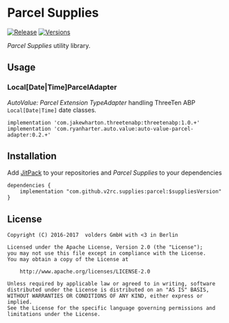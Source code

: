 Parcel Supplies
===============
[![Release][1]][2]
[![Versions][3]][4]

*Parcel Supplies* utility library.


Usage
-----

### Local[Date|Time]ParcelAdapter

*AutoValue: Parcel Extension TypeAdapter* handling ThreeTen ABP `Local[Date|Time]` date classes.

    implementation 'com.jakewharton.threetenabp:threetenabp:1.0.+'
    implementation 'com.ryanharter.auto.value:auto-value-parcel-adapter:0.2.+'


Installation
------------

Add [JitPack][2] to your repositories and *Parcel Supplies* to your
dependencies

    dependencies {
        implementation "com.github.v2rc.supplies:parcel:$suppliesVersion"
    }


License
-------

    Copyright (C) 2016-2017  volders GmbH with <3 in Berlin

    Licensed under the Apache License, Version 2.0 (the "License");
    you may not use this file except in compliance with the License.
    You may obtain a copy of the License at

        http://www.apache.org/licenses/LICENSE-2.0

    Unless required by applicable law or agreed to in writing, software
    distributed under the License is distributed on an "AS IS" BASIS,
    WITHOUT WARRANTIES OR CONDITIONS OF ANY KIND, either express or implied.
    See the License for the specific language governing permissions and
    limitations under the License.


  [1]: https://jitpack.io/v/com.github.v2rc.supplies/parcel.svg
  [2]: https://jitpack.io/#com.github.v2rc.supplies/parcel
  [3]: https://asapi.herokuapp.com/com.github.v2rc.supplies/parcel@svg
  [4]: https://asapi.herokuapp.com/com.github.v2rc.supplies/parcel
